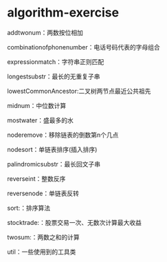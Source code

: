 # algorithm-exercise

addtwonum：两数按位相加

combinationofphonenumber：电话号码代表的字母组合

expressionmatch：字符串正则匹配

longestsubstr：最长的无重复子串

lowestCommonAncestor:二叉树两节点最近公共祖先

midnum：中位数计算

mostwater：盛最多的水

noderemove：移除链表的倒数第n个几点

nodesort：单链表排序(插入排序)

palindromicsubstr：最长回文子串

reverseint：整数反序

reversenode：单链表反转

sort:：排序算法

stocktrade:：股票交易一次、无数次计算最大收益

twosum:：两数之和的计算

util：一些使用到的工具类